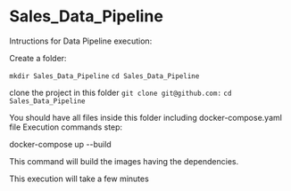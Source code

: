# Sales_Data_Pipeline
Intructions for Data Pipeline execution:

Create a folder:

`mkdir Sales_Data_Pipeline`
`cd Sales_Data_Pipeline`

clone the project in this folder
`git clone git@github.com:`
`cd Sales_Data_Pipeline`

You should have all files inside this folder including docker-compose.yaml file
Execution commands step:

docker-compose up --build

This command will build the images having the dependencies.

This execution will take a few minutes





